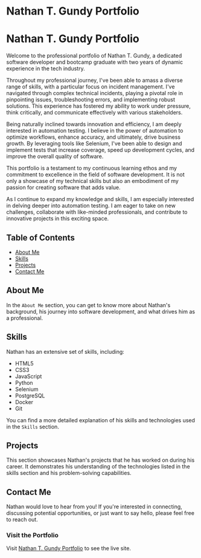 # Nathan T. Gundy Portfolio

# Nathan T. Gundy Portfolio

Welcome to the professional portfolio of Nathan T. Gundy, a dedicated software developer and bootcamp graduate with two years of dynamic experience in the tech industry. 

Throughout my professional journey, I've been able to amass a diverse range of skills, with a particular focus on incident management. I've navigated through complex technical incidents, playing a pivotal role in pinpointing issues, troubleshooting errors, and implementing robust solutions. This experience has fostered my ability to work under pressure, think critically, and communicate effectively with various stakeholders.

Being naturally inclined towards innovation and efficiency, I am deeply interested in automation testing. I believe in the power of automation to optimize workflows, enhance accuracy, and ultimately, drive business growth. By leveraging tools like Selenium, I've been able to design and implement tests that increase coverage, speed up development cycles, and improve the overall quality of software.

This portfolio is a testament to my continuous learning ethos and my commitment to excellence in the field of software development. It is not only a showcase of my technical skills but also an embodiment of my passion for creating software that adds value.

As I continue to expand my knowledge and skills, I am especially interested in delving deeper into automation testing. I am eager to take on new challenges, collaborate with like-minded professionals, and contribute to innovative projects in this exciting space.

## Table of Contents

- [About Me](#about-me)
- [Skills](#skills)
- [Projects](#projects)
- [Contact Me](#contact-me)

## About Me

In the `About Me` section, you can get to know more about Nathan's background, his journey into software development, and what drives him as a professional.

## Skills

Nathan has an extensive set of skills, including:

- HTML5
- CSS3
- JavaScript
- Python
- Selenium
- PostgreSQL
- Docker
- Git

You can find a more detailed explanation of his skills and technologies used in the `Skills` section.

## Projects

This section showcases Nathan's projects that he has worked on during his career. It demonstrates his understanding of the technologies listed in the skills section and his problem-solving capabilities.

## Contact Me

Nathan would love to hear from you! If you're interested in connecting, discussing potential opportunities, or just want to say hello, please feel free to reach out.

### Visit the Portfolio

Visit [Nathan T. Gundy Portfolio](https://www.nathangundy.com/) to see the live site.
